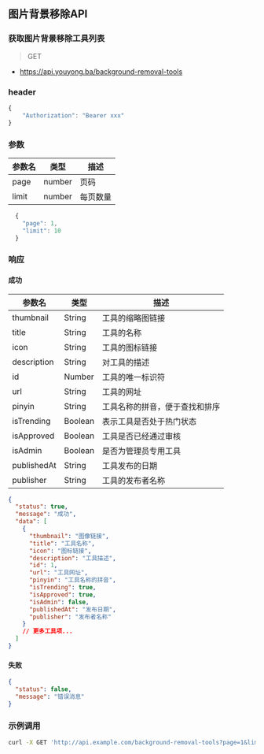 ## 图片背景移除API

### 获取图片背景移除工具列表

> GET

- https://api.youyong.ba/background-removal-tools

### header

```javascript
{
    "Authorization": "Bearer xxx"
}
```

### 参数

| 参数名 | 类型   | 描述     |
| ------ | ------ | -------- |
| page   | number | 页码     |
| limit  | number | 每页数量 |

```javascript 
  {
    "page": 1,
    "limit": 10
  }
```

### 响应

#### 成功

| 参数名       | 类型    | 描述                             |
| ----------- | ------- | -------------------------------- |
| thumbnail   | String  | 工具的缩略图链接                 |
| title       | String  | 工具的名称                       |
| icon        | String  | 工具的图标链接                   |
| description | String  | 对工具的描述                     |
| id          | Number  | 工具的唯一标识符                 |
| url         | String  | 工具的网址                       |
| pinyin      | String  | 工具名称的拼音，便于查找和排序   |
| isTrending  | Boolean | 表示工具是否处于热门状态         |
| isApproved  | Boolean | 工具是否已经通过审核             |
| isAdmin     | Boolean | 是否为管理员专用工具             |
| publishedAt | String  | 工具发布的日期                   |
| publisher   | String  | 工具的发布者名称                 |

```json
{
  "status": true,
  "message": "成功",
  "data": [
    {
      "thumbnail": "图像链接",
      "title": "工具名称",
      "icon": "图标链接",
      "description": "工具描述",
      "id": 1,
      "url": "工具网址",
      "pinyin": "工具名称的拼音",
      "isTrending": true,
      "isApproved": true,
      "isAdmin": false,
      "publishedAt": "发布日期",
      "publisher": "发布者名称"
    }
    // 更多工具项...
  ]
}
```

#### 失败

```json
{
  "status": false,
  "message": "错误消息"
}
```

### 示例调用

```bash
curl -X GET 'http://api.example.com/background-removal-tools?page=1&limit=10'
```





